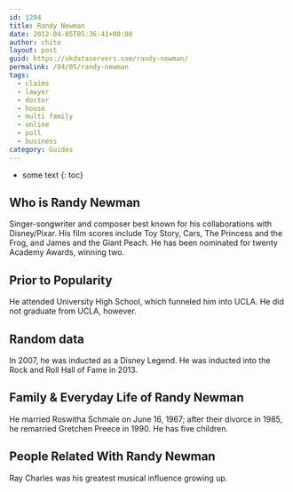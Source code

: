 ```yaml
---
id: 1204
title: Randy Newman
date: 2012-04-05T05:36:41+00:00
author: chito
layout: post
guid: https://ukdataservers.com/randy-newman/
permalink: /04/05/randy-newman
tags:
  - claims
  - lawyer
  - doctor
  - house
  - multi family
  - online
  - poll
  - business
category: Guides
---
```


* some text
{: toc}
          
          
## Who is  Randy Newman
                  
                  
                  
Singer-songwriter and composer best known for his collaborations with Disney/Pixar. His film scores include Toy Story, Cars, The Princess and the Frog, and James and the Giant Peach. He has been nominated for twenty Academy Awards, winning two.
                  
                
                
                
## Prior to Popularity 
                  
                  
                  
He attended University High School, which funneled him into UCLA. He did not graduate from UCLA, however.
                  
                
                
                
## Random data 
                  
                  
                  
In 2007, he was inducted as a Disney Legend. He was inducted into the Rock and Roll Hall of Fame in 2013. 
                  
                
                
                
## Family & Everyday Life of Randy Newman
                  
                  
                  
He married Roswitha Schmale on June 16, 1967; after their divorce in 1985, he remarried Gretchen Preece in 1990. He has five children. 
                  
                
                
                
## People Related With  Randy Newman
                  
                  
                  
Ray Charles was his greatest musical influence growing up.
                  
                
              
            
          
          
          
    
    
  
